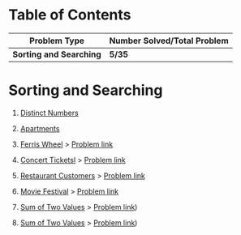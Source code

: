 # Table of Contents

| Problem Type | Number Solved/Total Problem |
|-------------| --------------------|
| __Sorting and Searching__ |     __5/35__ |

# Sorting and Searching
<ol>
<li>

[Distinct Numbers](Distinct_Numbers.cpp)
</li>
<li>
  
[Apartments](Apartments.cpp)

</li>
<li>
  
  [Ferris Wheel](Ferris_Wheel.cpp)    >         [Problem link](https://cses.fi/problemset/task/1091/)
</li>
<li>
  
  [Concert Ticketsl](Concert_Tickets.cpp)  >  [Problem link](https://cses.fi/problemset/task/1090/)
</li>
<li>

  
  [Restaurant Customers](Restaurant_Customers.cpp)  >  [Problem link](https://cses.fi/problemset/task/1619)
</li>
<li>

  
  [Movie Festival](Movie_Festival.cpp)  >  [Problem link](https://cses.fi/problemset/task/1629/)
</li>
<li>

  
  [Sum of Two Values](Sum_of_two_Values.cpp)  >  [Problem link](https://cses.fi/problemset/task/1640/))
</li>
<li>

  
  [Sum of Two Values](MaximumSubarraySum.cpp)  >  [Problem link](https://cses.fi/problemset/task/1643/))
</li>

</ol>
